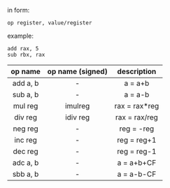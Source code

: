 in form:

    op register, value/register

example:

    add rax, 5
    sub rbx, rax


| op name | op name (signed) | description |
| :---: | :---: | :---: |
| add a, b | - | a = a+b |
| sub a, b | - | a = a-b |
| mul reg | imulreg | rax = rax*reg |
| div reg | idiv reg | rax = rax/reg |
| neg reg | - | reg = -reg |
| inc reg | - | reg = reg+1 |
| dec reg | - | reg = reg-1 |
| adc a, b | - | a = a+b+CF |
| sbb a, b | - | a = a-b-CF |
